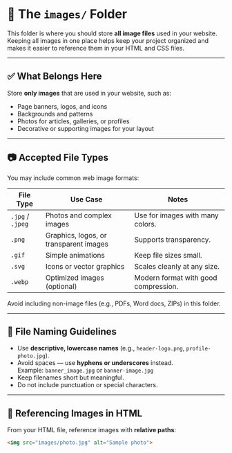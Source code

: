 # 📁 The `images/` Folder

This folder is where you should store **all image files** used in your website. Keeping all images in one place helps keep your project organized and makes it easier to reference them in your HTML and CSS files.

---

## ✅ What Belongs Here

Store **only images** that are used in your website, such as:
- Page banners, logos, and icons  
- Backgrounds and patterns  
- Photos for articles, galleries, or profiles  
- Decorative or supporting images for your layout  

---

## 📷 Accepted File Types

You may include common web image formats:

| File Type | Use Case | Notes |
|------------|-----------|-------|
| `.jpg` / `.jpeg` | Photos and complex images | Use for images with many colors. |
| `.png` | Graphics, logos, or transparent images | Supports transparency. |
| `.gif` | Simple animations | Keep file sizes small. |
| `.svg` | Icons or vector graphics | Scales cleanly at any size. |
| `.webp` | Optimized images (optional) | Modern format with good compression. |

Avoid including non-image files (e.g., PDFs, Word docs, ZIPs) in this folder.

---

## 🧾 File Naming Guidelines

- Use **descriptive, lowercase names** (e.g., `header-logo.png`, `profile-photo.jpg`).
- Avoid spaces — use **hyphens or underscores** instead.  
  Example: `banner_image.jpg` or `banner-image.jpg`
- Keep filenames short but meaningful.
- Do not include punctuation or special characters.

---

## 🧩 Referencing Images in HTML

From your HTML file, reference images with **relative paths**:
```html
<img src="images/photo.jpg" alt="Sample photo">